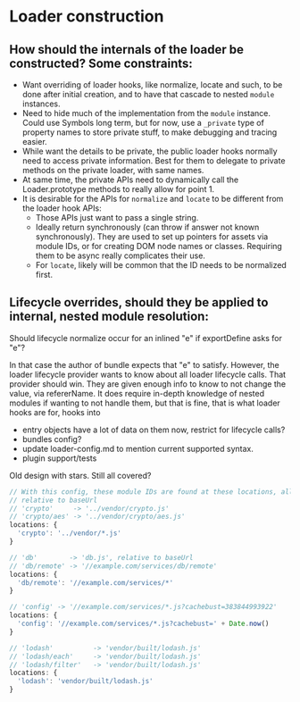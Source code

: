 # Loader construction

## How should the internals of the loader be constructed? Some constraints:

* Want overriding of loader hooks, like normalize, locate and such, to be done
after initial creation, and to have that cascade to nested `module` instances.
* Need to hide much of the implementation from the `module` instance. Could use Symbols long term, but for now, use a `_private` type of property names to store private stuff, to make debugging and tracing easier.
* While want the details to be private, the public loader hooks normally need to access private information. Best for them to delegate to private methods on the private loader, with same names.
* At same time, the private APIs need to dynamically call the Loader.prototype methods to really allow for point 1.
* It is desirable for the APIs for `normalize` and `locate` to be different from the loader hook APIs:
    * Those APIs just want to pass a single string.
    * Ideally return synchronously (can throw if answer not known synchronously). They are used to set up pointers for assets via module IDs, or for creating DOM node names or classes. Requiring them to be async really complicates their use.
    * For `locate`, likely will be common that the ID needs to be normalized first.

## Lifecycle overrides, should they be applied to internal, nested module resolution:

Should lifecycle normalize occur for an inlined "e" if exportDefine asks for "e"?

In that case the author of bundle expects that "e" to satisfy. However, the loader lifecycle provider wants to know about all loader lifecycle calls. That provider should win. They are given enough info to know to not change the value, via refererName. It does require in-depth knowledge of nested modules if wanting to not handle them, but that is fine, that is what loader hooks are for, hooks into

* entry objects have a lot of data on them now, restrict for lifecycle calls?
* bundles config?
* update loader-config.md to mention current supported syntax.
* plugin support/tests

Old design with stars. Still all covered?

```javascript
// With this config, these module IDs are found at these locations, all
// relative to baseUrl
// 'crypto'     -> '../vendor/crypto.js'
// 'crypto/aes' -> '../vendor/crypto/aes.js'
locations: {
  'crypto': '../vendor/*.js'
}

// 'db'        -> 'db.js', relative to baseUrl
// 'db/remote' -> '//example.com/services/db/remote'
locations: {
  'db/remote': '//example.com/services/*'
}

// 'config' -> '//example.com/services/*.js?cachebust=383844993922'
locations: {
  'config': '//example.com/services/*.js?cachebust=' + Date.now()
}

// 'lodash'          -> 'vendor/built/lodash.js'
// 'lodash/each'     -> 'vendor/built/lodash.js'
// 'lodash/filter'   -> 'vendor/built/lodash.js'
locations: {
  'lodash': 'vendor/built/lodash.js'
}
```